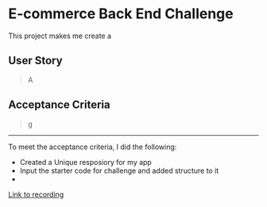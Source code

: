 # E-commerce Back End Challenge
This project makes me create a 

## User Story
> A


## Acceptance Criteria
> g


---

To meet the acceptance criteria, I did the following:
-  Created a Unique resposiory for my app
-  Input the starter code for challenge and added structure to it
-  

[Link to recording]()
